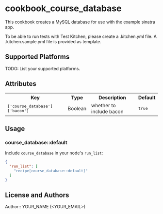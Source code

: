 # cookbook_course_database

This cookbook creates a MySQL database for use with the example sinatra app.

To be able to run tests with Test Kitchen, please create a .kitchen.yml file.
A .kitchen.sample.yml file is provided as template.


## Supported Platforms

TODO: List your supported platforms.

## Attributes

<table>
  <tr>
    <th>Key</th>
    <th>Type</th>
    <th>Description</th>
    <th>Default</th>
  </tr>
  <tr>
    <td><tt>['course_database']['bacon']</tt></td>
    <td>Boolean</td>
    <td>whether to include bacon</td>
    <td><tt>true</tt></td>
  </tr>
</table>

## Usage

### course_database::default

Include `course_database` in your node's `run_list`:

```json
{
  "run_list": [
    "recipe[course_database::default]"
  ]
}
```

## License and Authors

Author:: YOUR_NAME (<YOUR_EMAIL>)